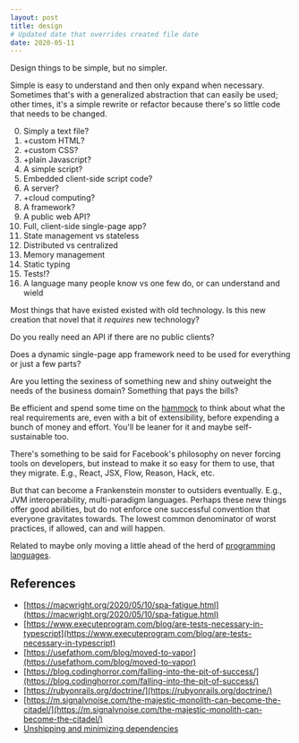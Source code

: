 ```yaml
---
layout: post
title: design
# Updated date that overrides created file date
date: 2020-05-11
---
```


Design things to be simple,
but no simpler. 

Simple is easy to understand
and then only expand when necessary. 
Sometimes that's with a generalized abstraction
that can easily be used;
other times,
it's a simple rewrite
or refactor
because there's so little code 
that needs to be changed.

0. Simply a text file?
0. +custom HTML?
0. +custom CSS?
0. +plain Javascript?
0. A simple script?
0. Embedded client-side script code?
0. A server?
0. +cloud computing?
0. A framework?
0. A public web API?
0. Full, client-side single-page app?
0. State management vs stateless
0. Distributed vs centralized
0. Memory management
0. Static typing
0. Tests!?
0. A language many people know vs one few do, or can understand and wield

Most things that have existed
existed with old technology. 
Is this new creation
that novel that it _requires_ new technology?

Do you really need an API
if there are no public clients?

Does a dynamic single-page app framework 
need to be used for everything
or just a few parts?

Are you letting the sexiness 
of something new and shiny
outweight the needs of the business domain?
Something that pays the bills?

Be efficient
and spend some time on the [hammock](https://github.com/matthiasn/talk-transcripts/blob/master/Hickey_Rich/HammockDrivenDev.md)
to think about what the real requirements are, 
even with a bit of extensibility,
before expending a bunch of money
and effort. 
You'll be leaner for it 
and maybe self-sustainable too. 

There's something to be said
for Facebook's philosophy on
never forcing tools on developers,
but instead to make it so easy 
for them to use,
that they migrate.
E.g., React, JSX, Flow, Reason, Hack, etc.

But that can become 
a Frankenstein monster 
to outsiders eventually. 
E.g., JVM interoperability, multi-paradigm languages. 
Perhaps these new things 
offer good abilities, 
but do not enforce 
one successful convention that
everyone gravitates towards. 
The lowest common denominator
of worst practices,
if allowed,
can and will happen. 

Related to maybe only moving 
a little ahead of the herd 
of [programming languages](/programming-language).

## References

* [https://macwright.org/2020/05/10/spa-fatigue.html](https://macwright.org/2020/05/10/spa-fatigue.html)
* [https://www.executeprogram.com/blog/are-tests-necessary-in-typescript](https://www.executeprogram.com/blog/are-tests-necessary-in-typescript)
* [https://usefathom.com/blog/moved-to-vapor](https://usefathom.com/blog/moved-to-vapor)
* [https://blog.codinghorror.com/falling-into-the-pit-of-success/](https://blog.codinghorror.com/falling-into-the-pit-of-success/)
* [https://rubyonrails.org/doctrine/](https://rubyonrails.org/doctrine/)
* [https://m.signalvnoise.com/the-majestic-monolith-can-become-the-citadel/](https://m.signalvnoise.com/the-majestic-monolith-can-become-the-citadel/)
* [Unshipping and minimizing dependencies](https://jmduke.com/2020/01/20/unshipping-webpack)
